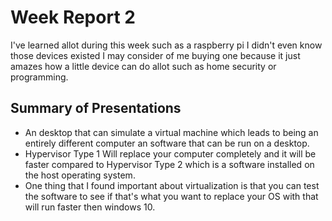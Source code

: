 # Week Report 2
I've learned allot during this week such as a raspberry pi I didn't even know those devices existed I may consider of me buying one because it just amazes how a little device can do allot such as home security or programming.

## Summary of Presentations
* An desktop that can simulate a virtual machine which leads to being an entirely different computer an software that can be run on a desktop.
* Hypervisor Type 1 Will replace your computer completely and it will be faster compared to Hypervisor Type 2 which is a software installed on the  host operating system.
* One thing that I found important about virtualization is that you can test the software to see if that's what you want to replace your OS with that will run faster then windows 10.